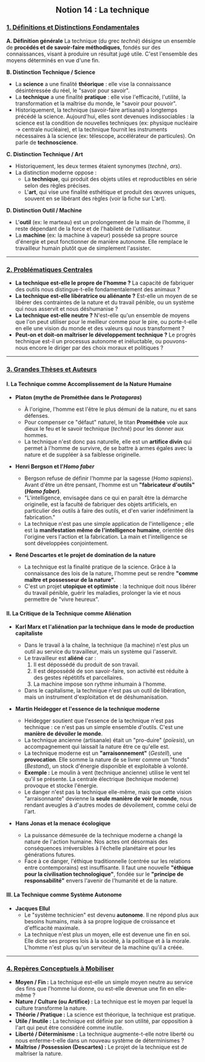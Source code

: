 ## <center>Notion 14 : La technique</center>

### <u>1. Définitions et Distinctions Fondamentales</u>

**A. Définition générale**
La technique (du grec *technè*) désigne un ensemble de **procédés et de savoir-faire méthodiques**, fondés sur des connaissances, visant à produire un résultat jugé utile. C'est l'ensemble des moyens déterminés en vue d'une fin.

**B. Distinction Technique / Science**
-   La **science** a une finalité **théorique** : elle vise la connaissance désintéressée du réel, le "savoir pour savoir".
-   La **technique** a une finalité **pratique** : elle vise l'efficacité, l'utilité, la transformation et la maîtrise du monde, le "savoir pour pouvoir".
-   Historiquement, la technique (savoir-faire artisanal) a longtemps précédé la science. Aujourd'hui, elles sont devenues indissociables : la science est la condition de nouvelles techniques (ex: physique nucléaire → centrale nucléaire), et la technique fournit les instruments nécessaires à la science (ex: télescope, accélérateur de particules). On parle de **technoscience**.

**C. Distinction Technique / Art**
-   Historiquement, les deux termes étaient synonymes (*technè*, *ars*).
-   La distinction moderne oppose :
    -   La **technique**, qui produit des objets utiles et reproductibles en série selon des règles précises.
    -   L'**art**, qui vise une finalité esthétique et produit des œuvres uniques, souvent en se libérant des règles (voir la fiche sur L'art).

**D. Distinction Outil / Machine**
-   L'**outil** (ex: le marteau) est un prolongement de la main de l'homme, il reste dépendant de la force et de l'habileté de l'utilisateur.
-   La **machine** (ex: la machine à vapeur) possède sa propre source d'énergie et peut fonctionner de manière autonome. Elle remplace le travailleur humain plutôt que de simplement l'assister.

---

### <u>2. Problématiques Centrales</u>

-   **La technique est-elle le propre de l'homme ?** La capacité de fabriquer des outils nous distingue-t-elle fondamentalement des animaux ?
-   **La technique est-elle libératrice ou aliénante ?** Est-elle un moyen de se libérer des contraintes de la nature et du travail pénible, ou un système qui nous asservit et nous déshumanise ?
-   **La technique est-elle neutre ?** N'est-elle qu'un ensemble de moyens que l'on peut utiliser pour le meilleur comme pour le pire, ou porte-t-elle en elle une vision du monde et des valeurs qui nous transforment ?
-   **Peut-on et doit-on maîtriser le développement technique ?** Le progrès technique est-il un processus autonome et inéluctable, ou pouvons-nous encore le diriger par des choix moraux et politiques ?

---

### <u>3. Grandes Thèses et Auteurs</u>

#### **I. La Technique comme Accomplissement de la Nature Humaine**

-   **Platon (mythe de Prométhée dans le *Protagoras*)**
    -   À l'origine, l'homme est l'être le plus démuni de la nature, nu et sans défenses.
    -   Pour compenser ce "défaut" naturel, le titan **Prométhée** vole aux dieux le feu et le savoir technique (*technè*) pour les donner aux hommes.
    -   La technique n'est donc pas naturelle, elle est un **artifice divin** qui permet à l'homme de survivre, de se battre à armes égales avec la nature et de suppléer à sa faiblesse originelle.

-   **Henri Bergson et l'*Homo faber***
    -   Bergson refuse de définir l'homme par la sagesse (*Homo sapiens*). Avant d'être un être pensant, l'homme est un **"fabricateur d'outils" (*Homo faber*)**.
    -   "L'intelligence, envisagée dans ce qui en paraît être la démarche originelle, est la faculté de fabriquer des objets artificiels, en particulier des outils à faire des outils, et d'en varier indéfiniment la fabrication."
    -   La technique n'est pas une simple application de l'intelligence ; elle est la **manifestation même de l'intelligence humaine**, orientée dès l'origine vers l'action et la fabrication. La main et l'intelligence se sont développées conjointement.

-   **René Descartes et le projet de domination de la nature**
    -   La technique est la finalité pratique de la science. Grâce à la connaissance des lois de la nature, l'homme peut se rendre **"comme maître et possesseur de la nature"**.
    -   C'est un projet **utopique et optimiste** : la technique doit nous libérer du travail pénible, guérir les maladies, prolonger la vie et nous permettre de "vivre heureux".

#### **II. La Critique de la Technique comme Aliénation**

-   **Karl Marx et l'aliénation par la technique dans le mode de production capitaliste**
    -   Dans le travail à la chaîne, la technique (la machine) n'est plus un outil au service du travailleur, mais un système qui l'asservit.
    -   Le travailleur est **aliéné** car :
        1.  Il est dépossédé du produit de son travail.
        2.  Il est dépossédé de son savoir-faire, son activité est réduite à des gestes répétitifs et parcellaires.
        3.  La machine impose son rythme inhumain à l'homme.
    -   Dans le capitalisme, la technique n'est pas un outil de libération, mais un instrument d'exploitation et de déshumanisation.

-   **Martin Heidegger et l'essence de la technique moderne**
    -   Heidegger soutient que l'essence de la technique n'est pas technique : ce n'est pas un simple ensemble d'outils. C'est une **manière de dévoiler le monde**.
    -   La technique ancienne (artisanale) était un "pro-duire" (*poïesis*), un accompagnement qui laissait la nature être ce qu'elle est.
    -   La technique moderne est un **"arraisonnement"** (*Gestell*), une **provocation**. Elle somme la nature de se livrer comme un "fonds" (*Bestand*), un stock d'énergie disponible et exploitable à volonté.
    -   **Exemple :** Le moulin à vent (technique ancienne) utilise le vent tel qu'il se présente. La centrale électrique (technique moderne) provoque et stocke l'énergie.
    -   Le danger n'est pas la technique elle-même, mais que cette vision "arraisonnante" devienne la **seule manière de voir le monde**, nous rendant aveugles à d'autres modes de dévoilement, comme celui de l'art.

-   **Hans Jonas et la menace écologique**
    -   La puissance démesurée de la technique moderne a changé la nature de l'action humaine. Nos actes ont désormais des conséquences irréversibles à l'échelle planétaire et pour les générations futures.
    -   Face à ce danger, l'éthique traditionnelle (centrée sur les relations entre contemporains) est insuffisante. Il faut une nouvelle **"éthique pour la civilisation technologique"**, fondée sur le **"principe de responsabilité"** envers l'avenir de l'humanité et de la nature.

#### **III. La Technique comme Système Autonome**

-   **Jacques Ellul**
    -   Le "système technicien" est devenu **autonome**. Il ne répond plus aux besoins humains, mais à sa propre logique de croissance et d'efficacité maximale.
    -   La technique n'est plus un moyen, elle est devenue une fin en soi. Elle dicte ses propres lois à la société, à la politique et à la morale. L'homme n'est plus qu'un serviteur de la machine qu'il a créée.

---

### <u>4. Repères Conceptuels à Mobiliser</u>

-   **Moyen / Fin :** La technique est-elle un simple moyen neutre au service des fins que l'homme lui donne, ou est-elle devenue une fin en elle-même ?
-   **Nature / Culture (ou Artifice) :** La technique est le moyen par lequel la culture transforme la nature.
-   **Théorie / Pratique :** La science est théorique, la technique est pratique.
-   **Utile / Inutile :** La technique est définie par son utilité, par opposition à l'art qui peut être considéré comme inutile.
-   **Liberté / Déterminisme :** La technique augmente-t-elle notre liberté ou nous enferme-t-elle dans un nouveau système de déterminismes ?
-   **Maîtrise / Possession (Descartes) :** Le projet de la technique est de maîtriser la nature.